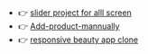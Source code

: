 - 👉 [slider project for alll screen ](https://slider-project11.netlify.app/)</br>
- 👉 [Add-product-mannually](https://add-product12.netlify.app/)</br>
- 👉 [responsive beauty app clone ](https://venerable-stardust-0f4b7e.netlify.app/)
 
  
   
 
 
